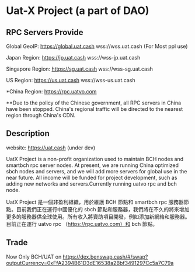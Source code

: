 # Uat-X Project (a part of DAO) 

## RPC Servers Provide
Global GeoIP: https://global.uat.cash  wss://wss.uat.cash  (For Most ppl use)


Japan Region: https://jp.uat.cash  wss://wss-jp.uat.cash

Singapore Region: https://sg.uat.cash  wss://wss-sg.uat.cash

US Region: https://us.uat.cash wss://wss-us.uat.cash

\*China Region: https://rpc.uatvo.com

\**Due to the policy of the Chinese government, all RPC servers in China have been stopped. China's regional traffic will be directed to the nearest region through China's CDN.



## Description

website: https://uat.cash (under dev)

UatX Project is a non-profit organization used to maintain BCH nodes and smartbch rpc server nodes. At present, we are running China optimized sbch nodes and servers, and we will add more servers for global use in the near future. All income will be funded for project development, such as adding new networks and servers.Currently running uatvo rpc and bch node.  

UatX Project 是一個非盈利組織，用於維護 BCH 節點和 smartbch rpc 服務器節點。目前我們正在運行中國優化的 sbch 節點和服務器，我們將在不久的將來增加更多的服務器供全球使用。所有收入將資助項目開發，例如添加新網絡和服務器。目前正在運行 uatvo rpc （https://rpc.uatvo.com）和 bch 節點。  

## Trade  
Now Only BCH/UAT on  https://dex.benswap.cash/#/swap?outputCurrency=0xFfA2394B61D3dE16538a2Bbf3491297Cc5a7C79a
